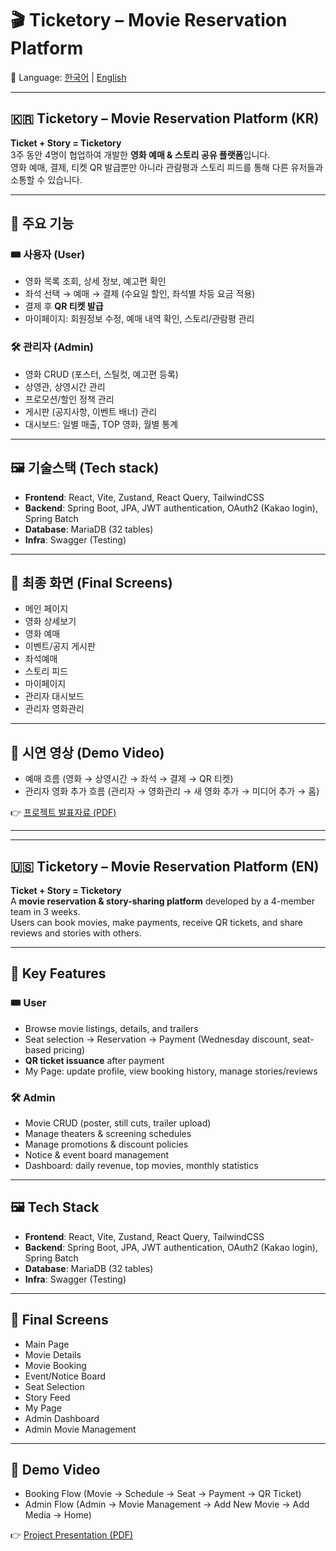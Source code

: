 # 🎬 Ticketory – Movie Reservation Platform

📌 Language: [한국어](#-ticketory--movie-reservation-platform-kr) | [English](#-ticketory--movie-reservation-platform-en)

---

## 🇰🇷 Ticketory – Movie Reservation Platform (KR)

**Ticket + Story = Ticketory**  
3주 동안 4명이 협업하여 개발한 **영화 예매 & 스토리 공유 플랫폼**입니다.  
영화 예매, 결제, 티켓 QR 발급뿐만 아니라 관람평과 스토리 피드를 통해 다른 유저들과 소통할 수 있습니다.  

---

## 🚀 주요 기능

### 🎟️ 사용자 (User)
- 영화 목록 조회, 상세 정보, 예고편 확인
- 좌석 선택 → 예매 → 결제 (수요일 할인, 좌석별 차등 요금 적용)
- 결제 후 **QR 티켓 발급**
- 마이페이지: 회원정보 수정, 예매 내역 확인, 스토리/관람평 관리

### 🛠 관리자 (Admin)
- 영화 CRUD (포스터, 스틸컷, 예고편 등록)
- 상영관, 상영시간 관리
- 프로모션/할인 정책 관리
- 게시판 (공지사항, 이벤트 배너) 관리
- 대시보드: 일별 매출, TOP 영화, 월별 통계

---

## 🖼 기술스택 (Tech stack)
- **Frontend**: React, Vite, Zustand, React Query, TailwindCSS  
- **Backend**: Spring Boot, JPA, JWT authentication, OAuth2 (Kakao login), Spring Batch  
- **Database**: MariaDB (32 tables)  
- **Infra**: Swagger (Testing)  

---

## 📸 최종 화면 (Final Screens)
- 메인 페이지
- 영화 상세보기
- 영화 예매
- 이벤트/공지 게시판
- 좌석예매
- 스토리 피드
- 마이페이지
- 관리자 대시보드
- 관리자 영화관리

---

## 🎥 시연 영상 (Demo Video)
- 예매 흐름 (영화 → 상영시간 → 좌석 → 결제 → QR 티켓)
- 관리자 영화 추가 흐름 (관리자 → 영화관리 → 새 영화 추가 → 미디어 추가 → 홈)

👉 [프로젝트 발표자료 (PDF)](./docs/Ticketory_Presentation.pdf)

---

---

## 🇺🇸 Ticketory – Movie Reservation Platform (EN)

**Ticket + Story = Ticketory**  
A **movie reservation & story-sharing platform** developed by a 4-member team in 3 weeks.  
Users can book movies, make payments, receive QR tickets, and share reviews and stories with others.  

---

## 🚀 Key Features

### 🎟️ User
- Browse movie listings, details, and trailers
- Seat selection → Reservation → Payment (Wednesday discount, seat-based pricing)
- **QR ticket issuance** after payment
- My Page: update profile, view booking history, manage stories/reviews

### 🛠 Admin
- Movie CRUD (poster, still cuts, trailer upload)
- Manage theaters & screening schedules
- Manage promotions & discount policies
- Notice & event board management
- Dashboard: daily revenue, top movies, monthly statistics

---

## 🖼 Tech Stack
- **Frontend**: React, Vite, Zustand, React Query, TailwindCSS  
- **Backend**: Spring Boot, JPA, JWT authentication, OAuth2 (Kakao login), Spring Batch  
- **Database**: MariaDB (32 tables)  
- **Infra**: Swagger (Testing)  

---

## 📸 Final Screens
- Main Page
- Movie Details
- Movie Booking
- Event/Notice Board
- Seat Selection
- Story Feed
- My Page
- Admin Dashboard
- Admin Movie Management

---

## 🎥 Demo Video
- Booking Flow (Movie → Schedule → Seat → Payment → QR Ticket)
- Admin Flow (Admin → Movie Management → Add New Movie → Add Media → Home)

👉 [Project Presentation (PDF)](./docs/Ticketory_Presentation.pdf)
